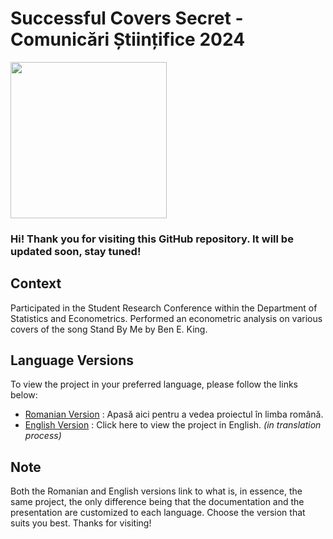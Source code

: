 # Successful Covers Secret - Comunicări Științifice 2024
<img src="https://github.com/outshiningthateskimo/Successful-Covers-Secret---Comunicari-Stiintifice-2024/assets/116450427/21208b6e-4065-4529-9942-806cf2959e78" width=250>


### Hi! Thank you for visiting this GitHub repository. It will be updated soon, stay tuned!

## Context
Participated in the Student Research Conference within the Department of Statistics and Econometrics. Performed an econometric analysis on various covers of the song Stand By Me by Ben E. King.

## Language Versions

To view the project in your preferred language, please follow the links below:

- [Romanian Version](../../tree/RO)   :    Apasă aici pentru a vedea proiectul în limba română.
- [English Version](../../tree/EN)  :    Click here to view the project in English. *(in translation process)*

## Note

Both the Romanian and English versions link to what is, in essence, the same project, the only difference being that the documentation and the presentation are customized to each language. Choose the version that suits you best. Thanks for visiting!
